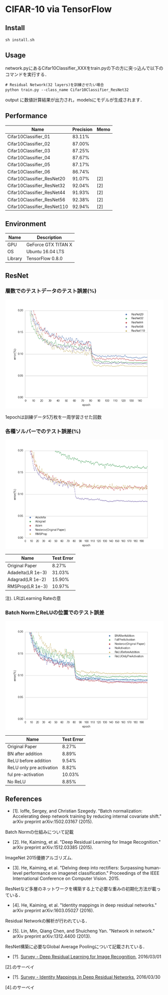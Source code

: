 # CIFAR-10 via TensorFlow

## Install
```
sh install.sh
```

## Usage
network.pyにあるCifar10Classifier_XXXをtrain.pyの下の方に突っ込んで以下のコマンドを実行する．
```
# Residual Network(32 layers)を訓練させたい場合
python train.py --class_name Cifar10Classifier_ResNet32
```
output に数値計算結果が出力され，modelsにモデルが生成されます．


## Performance

| Name                    | Precision       | Memo                      |
|-------------------------|-----------------|---------------------------|
|Cifar10Classifier_01     | 83.11%          |                           |
|Cifar10Classifier_02     | 87.00%          |                           |
|Cifar10Classifier_03     | 87.25%          |                           |
|Cifar10Classifier_04     | 87.67%          |                           |
|Cifar10Classifier_05     | 87.17%          |                           |
|Cifar10Classifier_06     | 86.74%          |                           |
|Cifar10Classifier_ResNet20     | 91.07%          | [2]                 |
|Cifar10Classifier_ResNet32     | 92.04%          | [2]                 |
|Cifar10Classifier_ResNet44     | 91.93%          | [2]                 |
|Cifar10Classifier_ResNet56     | 92.38%          | [2]                 |
|Cifar10Classifier_ResNet110     | 92.94%          | [2]                 |

## Environment

| Name     | Description           |
|----------|-----------------------|
|GPU       | GeForce GTX TITAN X   |
|OS        | Ubuntu 16.04 LTS      |
|Library   | TensorFlow 0.8.0      |

## ResNet

### 層数でのテストデータのテスト誤差(%)

![ResNet on CIFAR-10](figures/resnet.layers.png)

1epochは訓練データ5万枚を一周学習させた回数

### 各種ソルバーでのテスト誤差(%)

![各種ソルバーでのResNet32のテスト誤差](figures/resnet.solvers.png)

| Name                    | Test Error    |
|-------------------------|---------------|
| Original Paper          | 8.27%         |
| Adadelta(LR 1e-3)       | 31.03%        |
| Adagrad(LR 1e-2)        | 15.90%        |
| RMSProp(LR 1e-3)        | 10.97%        |

注). LRはLearning Rateの意

### Batch NormとReLUの位置でのテスト誤差

![Batch NormとReLUの位置違いでのテスト誤差](figures/resnet.mapping.png)

| Name                     | Test Error |
|--------------------------|------------|
| Original Paper           | 8.27%      |
| BN after addition        | 8.89%      |
| ReLU before addition     | 9.54%      |
| ReLU only pre activation | 8.82%      |
| ful pre-activation       | 10.03%     |
| No ReLU                  | 8.85%      |

## References
- [1]. Ioffe, Sergey, and Christian Szegedy. "Batch normalization: Accelerating deep network training by reducing internal covariate shift." arXiv preprint arXiv:1502.03167 (2015).

Batch Normの仕組みについて記載

- [2]. He, Kaiming, et al. "Deep Residual Learning for Image Recognition." arXiv preprint arXiv:1512.03385 (2015).

ImageNet 2015優勝アルゴリズム.

- [3]. He, Kaiming, et al. "Delving deep into rectifiers: Surpassing human-level performance on imagenet classification." Proceedings of the IEEE International Conference on Computer Vision. 2015.

ResNetなど多層のネットワークを構築する上で必要な重みの初期化方法が載っている．

- [4]. He, Kaiming, et al. "Identity mappings in deep residual networks." arXiv preprint arXiv:1603.05027 (2016).

Residual Networkの解析が行われている．

- [5]. Lin, Min, Qiang Chen, and Shuicheng Yan. "Network in network." arXiv preprint arXiv:1312.4400 (2013).

ResNet構築に必要なGlobal Average Poolingについて記載されている．

- [?]. [Survey - Deep Residual Learning for Image Recognition](http://qiita.com/supersaiakujin/items/935bbc9610d0f87607e8), 2016/03/01

[2].のサーベイ

- [?]. [Survey - Identity Mappings in Deep Residual Networks](http://qiita.com/supersaiakujin/items/eaa0fe0460c470c28bd8), 2016/03/30

[4].のサーベイ


